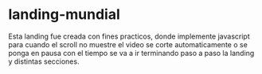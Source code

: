 # landing-mundial
Esta landing fue creada con fines practicos, donde implemente javascript para cuando el scroll no muestre el video se corte automaticamente o se ponga en pausa con el
tiempo se va a ir terminando paso a paso la landing y distintas secciones.
